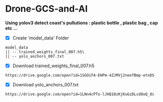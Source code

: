 # Drone-GCS-and-AI
**Using yolov3 detect coast's pullutions : plastic bottle , plastic bag , cap etc ...**


- [x] Create 'model_data' Folder
```bush
model_data
|| -- trained_weights_final_007.h5\
|| -- yolo_anchors_007.txt
```

- [x] Download trained_weights_final_007.h5
```bush
https://drive.google.com/open?id=1SGOiFA-EHPm-4ZJMVj2neefBmp-etnDS
```
- [x] Download yolo_anchors_007.txt
```bush
https://drive.google.com/open?id=1LNn4cPTo-lJHQ10zKjKuGzDLcd8oQ_8c
```









